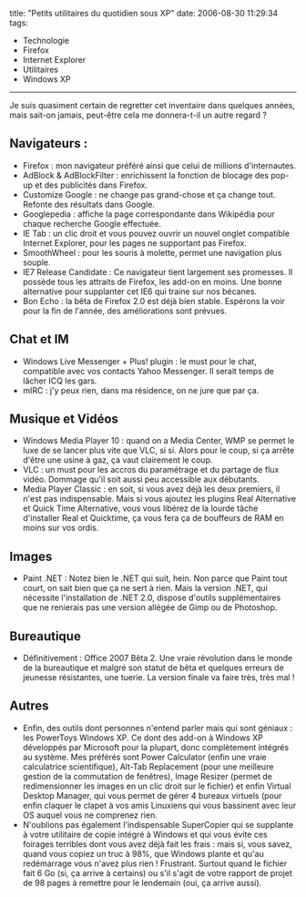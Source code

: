 title: "Petits utilitaires du quotidien sous XP"
date: 2006-08-30 11:29:34
tags:
  - Technologie
  - Firefox
  - Internet Explorer
  - Utilitaires
  - Windows XP
---

Je suis quasiment certain de regretter cet inventaire dans quelques années, mais sait-on jamais, peut-être cela me donnera-t-il un autre regard ?

## Navigateurs :

*   Firefox : mon navigateur préféré ainsi que celui de millions d'internautes.
*   AdBlock &amp; AdBlockFilter : enrichissent la fonction de blocage des pop-up et des publicités dans Firefox.
*   Customize Google : ne change pas grand-chose et ça change tout. Refonte des résultats dans Google.
*   Googlepedia : affiche la page correspondante dans Wikipédia pour chaque recherche Google effectuée.
*   IE Tab : un clic droit et vous pouvez ouvrir un nouvel onglet compatible Internet Explorer, pour les pages ne supportant pas Firefox.
*   SmoothWheel : pour les souris à molette, permet une navigation plus souple.
*   IE7 Release Candidate : Ce navigateur tient largement ses promesses. Il possède tous les attraits de Firefox, les add-on en moins. Une bonne alternative pour supplanter cet IE6 qui traine sur nos bécanes.
*   Bon Echo : la bêta de Firefox 2.0 est déjà bien stable. Espérons la voir pour la fin de l'année, des améliorations sont prévues.

## Chat et IM 

*   Windows Live Messenger + Plus! plugin : le must pour le chat, compatible avec vos contacts Yahoo Messenger. Il serait temps de lâcher ICQ les gars.
*   mIRC : j'y peux rien, dans ma résidence, on ne jure que par ça.

## Musique et Vidéos

*   Windows Media Player 10 : quand on a Media Center, WMP se permet le luxe de se lancer plus vite que VLC, si si. Alors pour le coup, si ça arrête d'être une usine à gaz, ça vaut clairement le coup.
*   VLC : un must pour les accros du paramétrage et du partage de flux vidéo. Dommage qu'il soit aussi peu accessible aux débutants.
*   Media Player Classic : en soit, si vous avez déjà les deux premiers, il n'est pas indispensable. Mais si vous ajoutez les plugins Real Alternative et Quick Time Alternative, vous vous libérez de la lourde tâche d'installer Real et Quicktime, ça vous fera ça de bouffeurs de RAM en moins sur vos ordis.

## Images

*   Paint .NET : Notez bien le .NET qui suit, hein. Non parce que Paint tout court, on sait bien que ça ne sert à rien. Mais la version .NET, qui nécessite l'installation de .NET 2.0, dispose d'outils supplémentaires que ne renierais pas une version allégée de Gimp ou de Photoshop.

## Bureautique 

*   Définitivement : Office 2007 Bêta 2\. Une vraie révolution dans le monde de la bureautique et malgré son statut de bêta et quelques erreurs de jeunesse résistantes, une tuerie. La version finale va faire très, très mal !

## Autres 

*   Enfin, des outils dont personnes n'entend parler mais qui sont géniaux : les PowerToys Windows XP. Ce dont des add-on à Windows XP développés par Microsoft pour la plupart, donc complètement intégrés au système. Mes préférés sont Power Calculator (enfin une vraie calculatrice scientifique), Alt-Tab Replacement (pour une meilleure gestion de la commutation de fenêtres), Image Resizer (permet de redimensionner les images en un clic droit sur le fichier) et enfin Virtual Desktop Manager, qui vous permet de gérer 4 bureaux virtuels (pour enfin claquer le clapet à vos amis Linuxiens qui vous bassinent avec leur OS auquel vous ne comprenez rien.
*   N'oublions pas également l'indispensable SuperCopier qui se supplante à votre utilitaire de copie intégré à Windows et qui vous évite ces foirages terribles dont vous avez déjà fait les frais : mais si, vous savez, quand vous copiez un truc à 98%, que Windows plante et qu'au redémarrage vous n'avez plus rien ! Frustrant. Surtout quand le fichier fait 6 Go (si, ça arrive à certains) ou s'il s'agit de votre rapport de projet de 98 pages à remettre pour le lendemain (oui, ça arrive aussi).